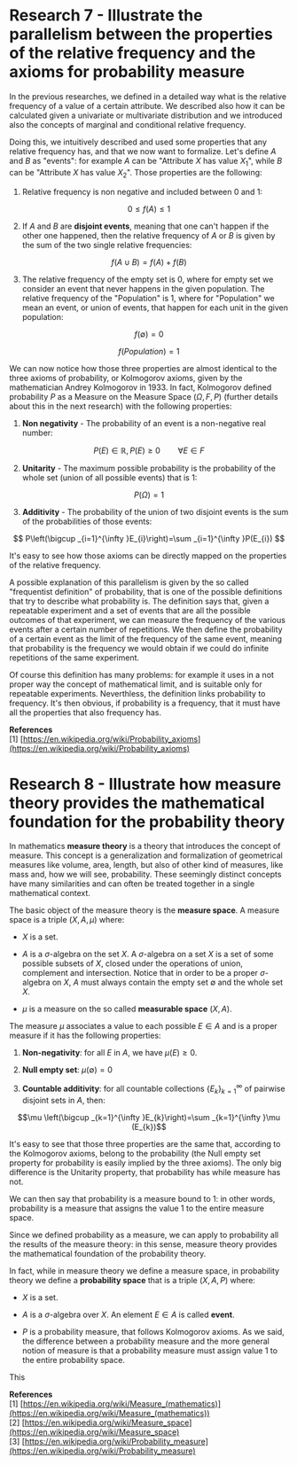<script type="text/javascript" id="MathJax-script" async
  src="https://cdn.jsdelivr.net/npm/mathjax@3/es5/tex-mml-chtml.js">
</script>
<script>
  MathJax = {
    tex: {
      inlineMath: [['$', '$']]
    }
  };
</script>

# Research 7 - Illustrate the parallelism between the properties of the relative frequency and the axioms for probability measure

In the previous researches, we defined in a detailed way what is the relative frequency of a value of a certain attribute. We described also how it can be calculated given a univariate or multivariate distribution and we introduced also the concepts of marginal and conditional relative frequency.

Doing this, we intuitively described and used some properties that any relative frequency has, and that we now want to formalize. Let's define $A$ and $B$ as "events": for example $A$ can be "Attribute $X$ has value $X_1$", while $B$ can be "Attribute $X$ has value $X_2$". Those properties are the following:

1. Relative frequency is non negative and included between 0 and 1:

$$ 0 \leq f(A) \leq 1%$$

2. If $A$ and $B$ are **disjoint events**, meaning that one can't happen if the other one happened, then the relative frequency of $A$ or $B$ is given by the sum of the two single relative frequencies:

$$ f(A \cup B) = f(A) + f(B) $$

3. The relative frequency of the empty set is 0, where for empty set we consider an event that never happens in the given population. The relative frequency of the "Population" is 1, where for "Population" we mean an event, or union of events, that happen for each unit in the given population:

$$ f(\emptyset) = 0 $$

$$ f(Population) = 1 $$

We can now notice how those three properties are almost identical to the three axioms of probability, or Kolmogorov axioms, given by the mathematician Andrey Kolmogorov in 1933. In fact, Kolmogorov defined probability $P$ as a Measure on the Measure Space $(\Omega, F, P)$ (further details about this in the next research) with the following properties:

1. **Non negativity**  - The probability of an event is a non-negative real number:

$$ P(E)\in \mathbb {R} ,P(E)\geq 0\qquad \forall E\in F $$

2. **Unitarity** - The maximum possible probability is the probability of the whole set (union of all possible events) that is 1:

$$ P(\Omega) = 1 $$

3. **Additivity** - The probability of the union of two disjoint events is the sum of the probabilities of those events:

$$ P\left(\bigcup _{i=1}^{\infty }E_{i}\right)=\sum _{i=1}^{\infty }P(E_{i}) $$

It's easy to see how those axioms can be directly mapped on the properties of the relative frequency.

A possible explanation of this parallelism is given by the so called "frequentist definition" of probability, that is one of the possible definitions that try to describe what probability is. The definition says that, given a repeatable experiment and a set of events that are all the possible outcomes of that experiment, we can measure the frequency of the various events after a certain number of repetitions. We then define the probability of a certain event as the limit of the frequency of the same event, meaning that probability is the frequency we would obtain if we could do infinite repetitions of the same experiment.

Of course this definition has many problems: for example it uses in a not proper way the concept of mathematical limit, and is suitable only for repeatable experiments. Neverthless, the definition links probability to frequency. It's then obvious, if probability is a frequency, that it must have all the properties that also frequency has.

**References** \
[1] [https://en.wikipedia.org/wiki/Probability_axioms](https://en.wikipedia.org/wiki/Probability_axioms)

# Research 8 - Illustrate how measure theory provides the mathematical foundation for the probability theory

In mathematics **measure theory** is a theory that introduces the concept of measure. This concept is a generalization and formalization of geometrical measures like volume, area, length, but also of other kind of measures, like mass and, how we will see, probability. These seemingly distinct concepts have many similarities and can often be treated together in a single mathematical context.

The basic object of the measure theory is the **measure space**. A measure space is a triple $(X, A, \mu)$ where:

- $X$ is a set.

- $A$ is a $\sigma$-algebra on the set $X$. A $\sigma$-algebra on a set $X$ is a set of some possible subsets of $X$, closed under the operations of union, complement and intersection. Notice that in order to be a proper $\sigma$-algebra on $X$, $A$ must always contain the empty set $\emptyset$ and the whole set $X$.

- $\mu$ is a measure on the so called **measurable space** $(X, A)$.

The measure $\mu$ associates a value to each possible $E \in A$ and is a proper measure if it has the following properties:

1. **Non-negativity**: for all $E$ in $A$, we have $\mu(E) \geq 0$.

2. **Null empty set**: $\mu(\emptyset)=0$

3. **Countable additivity**: for all countable collections $\{E_{k}\}_{k=1}^{\infty}$ of pairwise disjoint sets in $A$, then:

$$\mu \left(\bigcup _{k=1}^{\infty }E_{k}\right)=\sum _{k=1}^{\infty }\mu (E_{k})$$

It's easy to see that those three properties are the same that, according to the Kolmogorov axioms, belong to the probability (the Null empty set property for probability is easily implied by the three axioms). The only big difference is the Unitarity property, that probability has while measure has not.

We can then say that probability is a measure bound to 1: in other words, probability is a measure that assigns the value 1 to the entire measure space.

Since we defined probability as a measure, we can apply to probability all the results of the measure theory: in this sense, measure theory provides the mathematical foundation of the probability theory.

In fact, while in measure theory we define a measure space, in probability theory we define a **probability space** that is a triple $(X, A, P)$ where:

- $X$ is a set.

- $A$ is a $\sigma$-algebra over $X$. An element $E \in A$ is called **event**.

- $P$ is a probability measure, that follows Kolmogorov axioms. As we said, the difference between a probability measure and the more general notion of measure is that a probability measure must assign value 1 to the entire probability space.

This

**References** \
[1] [https://en.wikipedia.org/wiki/Measure_(mathematics)](https://en.wikipedia.org/wiki/Measure_(mathematics)) \
[2] [https://en.wikipedia.org/wiki/Measure_space](https://en.wikipedia.org/wiki/Measure_space) \
[3] [https://en.wikipedia.org/wiki/Probability_measure](https://en.wikipedia.org/wiki/Probability_measure)